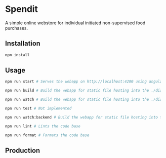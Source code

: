 # Spendit

A simple online webstore for individual initiated non-supervised food purchases.

## Installation

```bash
npm install
```

## Usage

```bash
npm run start # Serves the webapp on http://localhost:4200 using angulars built in web server.

npm run build # Build the webapp for static file hosting into the ./dist folder

npm run watch # Build the webapp for static file hosting into the ./dist folder, recompiling and reloading the webapp whenever file changes are detected

npm run test # Not implemented

npm run watch:backend # Build the webapp for static file hosting into the ../serveit/app folder, recompiling and reloading the webapp whenever file changes are detected. Useful when using serveit to host the webapp.

npm run lint # Lints the code base

npm run format # Formats the code base
```

## Production


